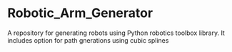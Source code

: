 # Robotic_Arm_Generator

A repository for generating robots using Python robotics toolbox library. It includes option for path gnerations using cubic splines

